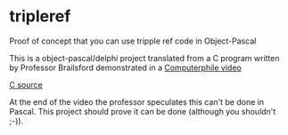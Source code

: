# tripleref
Proof of concept that you can use tripple ref code in Object-Pascal

This is a object-pascal/delphi project translated from a C program written by Professor Brailsford demonstrated in a [Computerphile video](https://www.youtube.com/watch?v=1s0w_p5HEuY)

[C source](http://www.eprg.org/computerphile/tripref.c)

At the end of the video the professor speculates this can't be done in Pascal. This project should prove it can be done (although you shouldn't ;-)).
